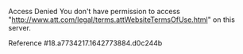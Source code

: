 Access Denied
You don't have permission to access "http://www.att.com/legal/terms.attWebsiteTermsOfUse.html" on this server.

Reference #18.a7734217.1642773884.d0c244b